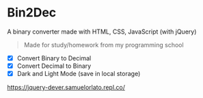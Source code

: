 # Bin2Dec
A binary converter made with HTML, CSS, JavaScript (with jQuery)
> Made for study/homework from my programming school

- [x] Convert Binary to Decimal
- [x] Convert Decimal to Binary
- [x] Dark and Light Mode (save in local storage)

https://jquery-dever.samuelorlato.repl.co/
